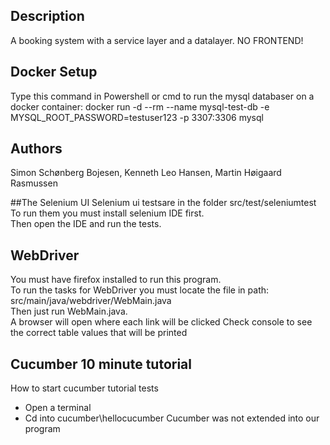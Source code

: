 ## Description
A booking system with a service layer and a datalayer. NO FRONTEND!

## Docker Setup
Type this command in Powershell or cmd to run the mysql databaser on a docker container:
docker run -d --rm --name mysql-test-db -e MYSQL_ROOT_PASSWORD=testuser123 -p 3307:3306 mysql

## Authors
Simon Schønberg Bojesen, Kenneth Leo Hansen, Martin Høigaard Rasmussen

##The Selenium UI
Selenium ui testsare in the folder src/test/seleniumtest 
<br />
To run them you must install selenium IDE first.
<br />
Then open the IDE and run the tests.

## WebDriver
You must have firefox installed to run this program.
<br />
To run the tasks for WebDriver you must locate the file in path: src/main/java/webdriver/WebMain.java
<br />
Then just run WebMain.java.
<br />
A browser will open where each link will be clicked
Check console to see the correct table values that will be printed

## Cucumber 10 minute tutorial
How to start cucumber tutorial tests
* Open a terminal
* Cd into cucumber\hellocucumber
Cucumber was not extended into our program




